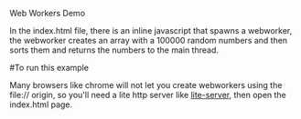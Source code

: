 Web Workers Demo

In the index.html file, there is an inline javascript that spawns a webworker, the webworker creates an array with a 100000 random numbers and then sorts them and returns the numbers to the main thread.


#To run this example

Many browsers like chrome will not let you create webworkers using the file:// origin, so you'll need a lite http server like [lite-server](https://github.com/johnpapa/lite-server), then open the index.html page.